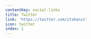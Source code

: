 ```yaml
---
contentKey: social-links
title: Twitter
link: 'https://twitter.com/itsKanin'
icon: twitter
index: 1
---
```

